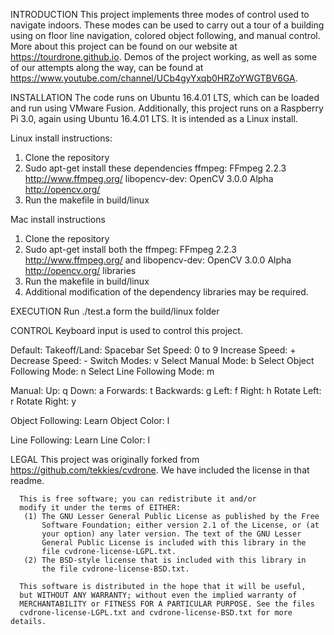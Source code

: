 INTRODUCTION
This project implements three modes of control used to navigate indoors. These modes can be used to carry out a tour of a building using on floor line navigation, colored object following, and manual control. More about this project can be found on our website at https://tourdrone.github.io. Demos of the project working, as well as some of our attempts along the way, can be found at https://www.youtube.com/channel/UCb4gyYxqb0HRZoYWGTBV6GA. 
    
INSTALLATION
The code runs on Ubuntu 16.4.01 LTS, which can be loaded and run using VMware Fusion. Additionally, this project runs on a Raspberry Pi 3.0, again using Ubuntu 16.4.01 LTS. It is intended as a Linux install.

Linux install instructions:
  1. Clone the repository
  2. Sudo apt-get install these dependencies
  	ffmpeg: 
	  FFmpeg 2.2.3 <LGPL v2.1 license> http://www.ffmpeg.org/
	libopencv-dev: 
	  OpenCV 3.0.0 Alpha <BSD license> http://opencv.org/
  3. Run the makefile in build/linux
  
Mac install instructions
  1. Clone the repository
  2. Sudo apt-get install both the 
  	ffmpeg: FFmpeg 2.2.3 <LGPL v2.1 license> http://www.ffmpeg.org/ and
	libopencv-dev: OpenCV 3.0.0 Alpha <BSD license> http://opencv.org/ libraries
  3. Run the makefile in build/linux
  4. Additional modification of the dependency libraries may be required.


EXECUTION
Run ./test.a form the build/linux folder


CONTROL
  Keyboard input is used to control this project.
  
  Default:
    Takeoff/Land: Spacebar
    Set Speed: 0 to 9
    Increase Speed: +
    Decrease Speed: -
    Switch Modes: v
    Select Manual Mode: b
    Select Object Following Mode: n
    Select Line Following Mode: m
  
  Manual:
    Up: q
    Down: a
    Forwards: t
    Backwards: g
    Left: f
    Right: h
    Rotate Left: r
    Rotate Right: y
  
  Object Following:
    Learn Object Color: l
  
  Line Following:
    Learn Line Color: l


LEGAL
This project was originally forked from https://github.com/tekkies/cvdrone. We have included the license in that readme. 

	  This is free software; you can redistribute it and/or
	  modify it under the terms of EITHER:
	   (1) The GNU Lesser General Public License as published by the Free
		   Software Foundation; either version 2.1 of the License, or (at
		   your option) any later version. The text of the GNU Lesser
		   General Public License is included with this library in the
		   file cvdrone-license-LGPL.txt.
	   (2) The BSD-style license that is included with this library in
		   the file cvdrone-license-BSD.txt.

	  This software is distributed in the hope that it will be useful,
	  but WITHOUT ANY WARRANTY; without even the implied warranty of
	  MERCHANTABILITY or FITNESS FOR A PARTICULAR PURPOSE. See the files
	  cvdrone-license-LGPL.txt and cvdrone-license-BSD.txt for more details.
